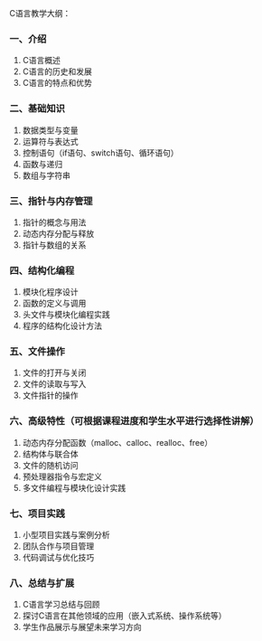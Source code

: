 C语言教学大纲：

### 一、介绍
1. C语言概述
2. C语言的历史和发展
3. C语言的特点和优势

### 二、基础知识
1. 数据类型与变量
2. 运算符与表达式
3. 控制语句（if语句、switch语句、循环语句）
4. 函数与递归
5. 数组与字符串

### 三、指针与内存管理
1. 指针的概念与用法
2. 动态内存分配与释放
3. 指针与数组的关系

### 四、结构化编程
1. 模块化程序设计
2. 函数的定义与调用
3. 头文件与模块化编程实践
4. 程序的结构化设计方法

### 五、文件操作
1. 文件的打开与关闭
2. 文件的读取与写入
3. 文件指针的操作

### 六、高级特性（可根据课程进度和学生水平进行选择性讲解）
1. 动态内存分配函数（malloc、calloc、realloc、free）
2. 结构体与联合体
3. 文件的随机访问
4. 预处理器指令与宏定义
5. 多文件编程与模块化设计实践

### 七、项目实践
1. 小型项目实践与案例分析
2. 团队合作与项目管理
3. 代码调试与优化技巧

### 八、总结与扩展
1. C语言学习总结与回顾
2. 探讨C语言在其他领域的应用（嵌入式系统、操作系统等）
3. 学生作品展示与展望未来学习方向